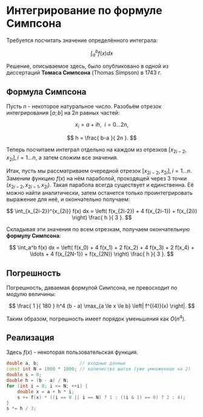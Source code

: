 # Интегрирование по формуле Симпсона

Требуется посчитать значение определённого интеграла:

$$
\int_a^b f(x) dx
$$

Решение, описываемое здесь, было опубликовано в одной из диссертаций **Томаса Симпсона** (Thomas Simpson) в 1743 г.

## Формула Симпсона

Пусть $n$ - некоторое натуральное число. Разобьём отрезок интегрирования $[a;b]$ на $2n$ равных частей:

$$
x_i = a + i h,~~i = 0 \ldots 2n,
$$

$$
h = \frac{ b-a }{ 2n }.
$$

Теперь посчитаем интеграл отдельно на каждом из отрезков $[x_{2i-2}, x_{2i}], i = 1 \ldots n$, а затем сложим все значения.

Итак, пусть мы рассматриваем очередной отрезок $[x_{2i-2}, x_{2i}], i = 1 \ldots n$. Заменим функцию $f(x)$ на нём параболой, проходящей через 3 точки $(x_{2i-2},x_{2i-1},x_{2i})$. Такая парабола всегда существует и единственна. Её можно найти аналитически, затем останется только проинтегрировать выражение для неё, и окончательно получаем:

$$
\int_{x_{2i-2}}^{x_{2i}} f(x) dx = \left( f(x_{2i-2}) + 4 f(x_{2i-1}) + f(x_{2i}) \right) \frac{ h }{ 3 }.
$$

Складывая эти значения по всем отрезкам, получаем окончательную **формулу Симпсона**:

$$
\int_a^b f(x) dx = \left( f(x_0) + 4 f(x_1) + 2 f(x_2) + 4 f(x_3) + 2 f(x_4) + \ldots + 4 f(x_{2N-1}) + f(x_{2N}) \right) \frac{ h }{ 3 }.
$$

## Погрешность

Погрешность, даваемая формулой Симпсона, не превосходит по модулю величины:

$$
\frac{ 1 }{ 180 } h^4 (b - a) \max_{a \le x \le b} \left| f^{(4)}(x) \right|.
$$

Таким образом, погрешность имеет порядок уменьшения как $O(n^4)$.

## Реализация

Здесь $f(x)$ - некоторая пользовательская функция.

<!--- TODO: specify code snippet id -->
``` cpp
double a, b;               // входные данные
const int N = 1000 * 1000; // количество шагов (уже умноженное на 2)
double s = 0;
double h = (b - a) / N;
for (int i = 0; i <= N; ++i) {
    double x = a + h * i;
    s += f(x) * ((i == 0 || i == N) ? 1 : ((i & 1) == 0) ? 2 : 4);
}
s *= h / 3;
```
